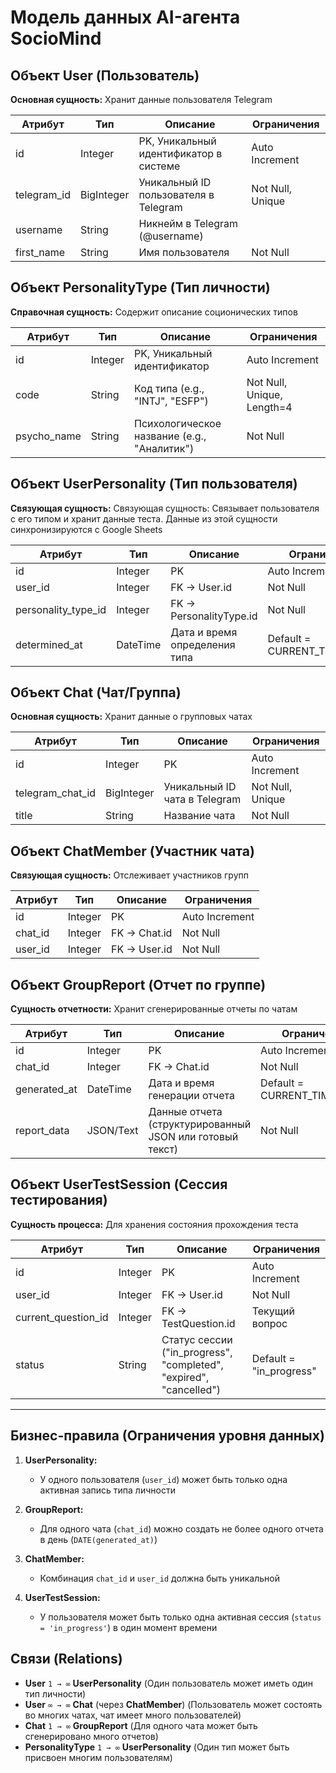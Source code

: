 # Модель данных AI-агента SocioMind

## Объект User (Пользователь)

**Основная сущность:** Хранит данные пользователя Telegram

| Атрибут | Тип | Описание | Ограничения |
|---------|------|----------|-------------|
| id | Integer | PK, Уникальный идентификатор в системе | Auto Increment |
| telegram_id | BigInteger | Уникальный ID пользователя в Telegram | Not Null, Unique |
| username | String | Никнейм в Telegram (@username) | |
| first_name | String | Имя пользователя | Not Null |

## Объект PersonalityType (Тип личности)

**Справочная сущность:** Содержит описание соционических типов

| Атрибут | Тип | Описание | Ограничения |
|---------|------|----------|-------------|
| id | Integer | PK, Уникальный идентификатор | Auto Increment |
| code | String | Код типа (e.g., "INTJ", "ESFP") | Not Null, Unique, Length=4 |
| psycho_name | String | Психологическое название (e.g., "Аналитик") | Not Null |

## Объект UserPersonality (Тип пользователя)

**Связующая сущность:** Связующая сущность: Связывает пользователя с его типом и хранит данные теста. Данные из этой сущности синхронизируются с Google Sheets

| Атрибут | Тип | Описание | Ограничения |
|---------|------|----------|-------------|
| id | Integer | PK | Auto Increment |
| user_id | Integer | FK → User.id | Not Null |
| personality_type_id | Integer | FK → PersonalityType.id | Not Null |
| determined_at | DateTime | Дата и время определения типа | Default = CURRENT_TIMESTAMP |

## Объект Chat (Чат/Группа)

**Основная сущность:** Хранит данные о групповых чатах

| Атрибут | Тип | Описание | Ограничения |
|---------|------|----------|-------------|
| id | Integer | PK | Auto Increment |
| telegram_chat_id | BigInteger | Уникальный ID чата в Telegram | Not Null, Unique |
| title | String | Название чата | Not Null |

## Объект ChatMember (Участник чата)

**Связующая сущность:** Отслеживает участников групп

| Атрибут | Тип | Описание | Ограничения |
|---------|------|----------|-------------|
| id | Integer | PK | Auto Increment |
| chat_id | Integer | FK → Chat.id | Not Null |
| user_id | Integer | FK → User.id | Not Null |

## Объект GroupReport (Отчет по группе)

**Сущность отчетности:** Хранит сгенерированные отчеты по чатам

| Атрибут | Тип | Описание | Ограничения |
|---------|------|----------|-------------|
| id | Integer | PK | Auto Increment |
| chat_id | Integer | FK → Chat.id | Not Null |
| generated_at | DateTime | Дата и время генерации отчета | Default = CURRENT_TIMESTAMP |
| report_data | JSON/Text | Данные отчета (структурированный JSON или готовый текст) | Not Null |

## Объект UserTestSession (Сессия тестирования)

**Сущность процесса:** Для хранения состояния прохождения теста

| Атрибут | Тип | Описание | Ограничения |
|---------|------|----------|-------------|
| id | Integer | PK | Auto Increment |
| user_id | Integer | FK → User.id | Not Null |
| current_question_id | Integer | FK → TestQuestion.id | Текущий вопрос |
| status | String | Статус сессии ("in_progress", "completed", "expired", "cancelled") | Default = "in_progress" |

---

## Бизнес-правила (Ограничения уровня данных)

1.  **UserPersonality:**
    *   У одного пользователя (`user_id`) может быть только одна активная запись типа личности

2.  **GroupReport:**
    *   Для одного чата (`chat_id`) можно создать не более одного отчета в день (`DATE(generated_at)`)

3.  **ChatMember:**
    *   Комбинация `chat_id` и `user_id` должна быть уникальной

4.  **UserTestSession:**
    *   У пользователя может быть только одна активная сессия (`status = 'in_progress'`) в один момент времени

## Связи (Relations)

*   **User** `1 → ∞` **UserPersonality** (Один пользователь может иметь один тип личности)
*   **User** `∞ → ∞` **Chat** (через **ChatMember**) (Пользователь может состоять во многих чатах, чат имеет много пользователей)
*   **Chat** `1 → ∞` **GroupReport** (Для одного чата может быть сгенерировано много отчетов)
*   **PersonalityType** `1 → ∞` **UserPersonality** (Один тип может быть присвоен многим пользователям)